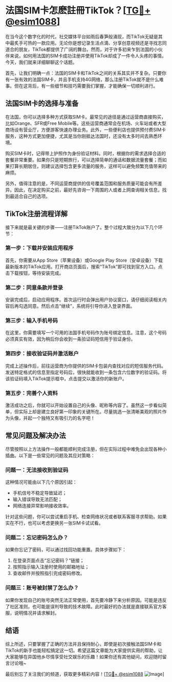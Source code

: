 # 法国SIM卡怎麽註冊TikTok？[[TG💪+ @esim1088](https://t.me/s/esim1088)]

在当今这个数字化的时代，社交媒体平台如雨后春笋般涌现，而TikTok无疑是其中最炙手可热的一款应用。无论你是想记录生活点滴、分享创意视频还是寻找志同道合的朋友，TikTok都提供了广阔的舞台。然而，对于许多初来乍到法国的小伙伴来说，如何用法国的SIM卡成功注册并使用TikTok却成了一件令人头疼的事情。今天，我们就来详细聊聊这个话题。

首先，让我们明确一点：法国的SIM卡和TikTok之间的关系其实并不复杂。只要你有一张有效的法国SIM卡，并且手机支持4G网络，那么注册TikTok就不是什么难事。但在这背后，有一些细节和技巧需要我们掌握，才能确保一切顺利进行。

## 法国SIM卡的选择与准备

在法国，你可以选择多种方式获取SIM卡。最常见的途径是通过运营商直接购买，比如Orange、SFR或Free Mobile等。这些运营商通常会在机场、火车站或者大型商场设有营业厅，方便游客快速办理业务。此外，一些便利店也提供预付费SIM卡服务，这种方式更加便捷，尤其是当你刚抵达法国时，还没有太多时间去熟悉环境。

购买SIM卡时，记得带上护照作为身份验证材料。同时，根据你的需求选择合适的套餐非常重要。如果你只是短期旅行，可以选择简单的通话和数据流量套餐；而如果打算长期居住，则建议选择包含更多流量的服务，这样可以避免频繁充值带来的麻烦。

另外，值得注意的是，不同运营商提供的信号覆盖范围和服务质量可能会有所差异。因此，在决定购买之前，最好先咨询一下周围的人或者上网查询相关信息，找到最适合自己的选项。

## TikTok注册流程详解

接下来就是最关键的步骤——注册TikTok账户了。整个过程大致分为以下几个环节：

### 第一步：下载并安装应用程序

首先，你需要从App Store（苹果设备）或Google Play Store（安卓设备）下载最新版本的TikTok应用。打开商店页面后，搜索“TikTok”即可找到官方入口。点击下载按钮，等待安装完成。

### 第二步：同意条款并登录

安装完成后，启动应用程序。首次运行时会弹出用户协议窗口，请仔细阅读相关内容后再勾选同意。然后点击“继续”，系统将引导你进入登录界面。

### 第三步：输入手机号码

在这里，你需要填写一个可用的法国手机号码作为账号绑定信息。注意，这个号码必须真实有效，因为稍后你会收到一条验证码短信用于验证身份。

### 第四步：接收验证码并激活账户

完成上述操作后，前往运营商为你提供的SIM卡包装内查找对应的短信服务代码。发送特定格式的信息至指定号码后，很快就能收到一条包含六位数字的验证码。将该验证码填入TikTok提示框中，点击提交以激活你的新账户。

### 第五步：完善个人资料

激活成功之后，你就可以开始设置自己的头像、昵称等内容了。虽然这一步看似简单，但实际上却是建立良好第一印象的关键所在。尽量挑选一张清晰美观的照片作为头像，并起一个独特又有吸引力的名字吧！

## 常见问题及解决办法

尽管按照以上方法操作一般都能顺利完成注册，但在实际过程中难免会出现各种小插曲。以下是一些常见的问题及其应对策略：

### 问题一：无法接收到验证码

这种情况可能由以下几个原因引起：
- 手机信号不稳定导致延迟；
- 输入错误导致无法匹配；
- 网络连接异常影响接收效率。

针对这些问题，你可以尝试重启手机、检查网络状况或者联系客服寻求帮助。如果实在不行，也可以考虑更换另一张SIM卡试试看。

### 问题二：忘记密码怎么办？

如果你忘记了密码，可以通过找回功能重置。具体步骤如下：
1. 在登录页面点击“忘记密码？”链接；
2. 按照指示输入注册时使用的邮箱地址；
3. 查收邮件并按照指引完成密码修改。

### 问题三：账号被封禁了怎么办？

如果你发现自己的账号突然无法正常使用，首先要冷静下来分析原因。可能是违反了社区准则，也可能是误判导致的技术故障。此时最好的办法就是直接联系官方客服，说明情况并请求解封。

## 结语

综上所述，只要掌握了正确的方法并且保持耐心，即使是初次接触法国SIM卡和TikTok的新手也能轻松搞定这一切。希望这篇文章能为大家提供实用的帮助，让大家能够在异国他乡尽情享受社交娱乐的乐趣！如果你还有其他疑问，欢迎随时留言讨论哦~

最后别忘了关注我们的频道，获取更多精彩内容！[[TG💪+ @esim1088](https://t.me/s/esim1088) ![Image](https://i.postimg.cc/4NQfJmqS/Snipaste-2025-05-13-00-14-12.png)]